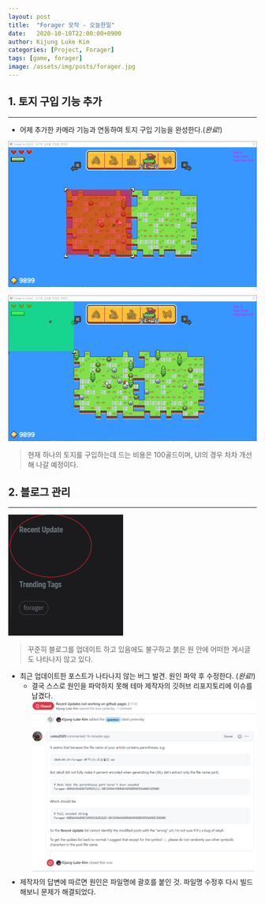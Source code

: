 ```yaml
---
layout: post
title:  "Forager 모작 - 오늘한일"
date:   2020-10-10T22:00:00+0900
author: Kijung Luke Kim
categories: [Project, Forager]
tags: [game, forager]
image: /assets/img/posts/forager.jpg
---
```


## 1. 토지 구입 기능 추가 
---
 
- 어제 추가한 카메라 기능과 연동하여 토지 구입 기능을 완성한다.(*완료!*)

![20201010-1.png](/assets/img/posts/20201010-1.PNG)

![20201010-2.png](/assets/img/posts/20201010-2.PNG)

> 현재 하나의 토지를 구입하는데 드는 비용은 100골드이며, UI의 경우 차차 개선해 나갈 예정이다.

## 2. 블로그 관리
---
![20201009-1.png](/assets/img/posts/20201009-1.PNG)
> 꾸준히 블로그를 업데이트 하고 있음에도 불구하고 붉은 원 안에 어떠한 게시글도 나타나지 않고 있다.

- 최근 업데이트한 포스트가 나타나지 않는 버그 발견. 원인 파악 후 수정한다. (*완료!*)
  - 결국 스스로 원인을 파악하지 못해 테마 제작자의 깃허브 리포지토리에 이슈를 남겼다.
![20201010-3.png](/assets/img/posts/20201010-3.PNG)
- 제작자의 답변에 따르면 원인은 파일명에 괄호를 붙인 것. 파일명 수정후 다시 빌드해보니 문제가 해결되었다.